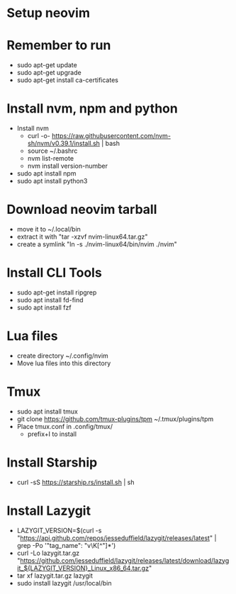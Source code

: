 # Setup neovim
# Remember to run
- sudo apt-get update
- sudo apt-get upgrade
- sudo apt-get install ca-certificates
# Install nvm, npm and python
- Install nvm
    - curl -o- https://raw.githubusercontent.com/nvm-sh/nvm/v0.39.1/install.sh | bash
    - source ~/.bashrc
    - nvm list-remote
    - nvm install version-number
- sudo apt install npm
- sudo apt install python3
# Download neovim tarball
- move it to ~/.local/bin
- extract it with "tar -xzvf nvim-linux64.tar.gz"
- create a symlink "ln -s ./nvim-linux64/bin/nvim ./nvim"
# Install CLI Tools
- sudo apt-get install ripgrep
- sudo apt install fd-find
- sudo apt install fzf
# Lua files
- create directory ~/.config/nvim
- Move lua files into this directory
# Tmux
- sudo apt install tmux
- git clone https://github.com/tmux-plugins/tpm ~/.tmux/plugins/tpm
- Place tmux.conf in .config/tmux/
    - prefix+I to install
# Install Starship
- curl -sS https://starship.rs/install.sh | sh
# Install Lazygit
- LAZYGIT_VERSION=$(curl -s "https://api.github.com/repos/jesseduffield/lazygit/releases/latest" | grep -Po '"tag_name": "v\K[^"]*')
- curl -Lo lazygit.tar.gz "https://github.com/jesseduffield/lazygit/releases/latest/download/lazygit_${LAZYGIT_VERSION}_Linux_x86_64.tar.gz"
- tar xf lazygit.tar.gz lazygit
- sudo install lazygit /usr/local/bin

